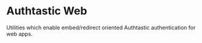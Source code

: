 # Authtastic Web

Utilities which enable embed/redirect oriented Authtastic authentication for web apps.
